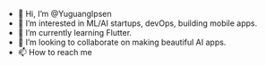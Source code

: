 - 👋 Hi, I’m @YuguangIpsen
- 👀 I’m interested in ML/AI startups, devOps, building mobile apps.
- 🌱 I’m currently learning Flutter.
- 💞️ I’m looking to collaborate on making beautiful AI apps.
- 📫 How to reach me

<!---
YuguangIpsen/YuguangIpsen is a ✨ special ✨ repository because its `README.md` (this file) appears on your GitHub profile.
You can click the Preview link to take a look at your changes.
--->
